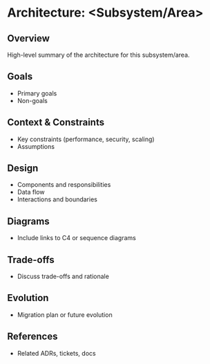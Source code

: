 # Architecture: <Subsystem/Area>

## Overview

High-level summary of the architecture for this subsystem/area.

## Goals

- Primary goals
- Non-goals

## Context & Constraints

- Key constraints (performance, security, scaling)
- Assumptions

## Design

- Components and responsibilities
- Data flow
- Interactions and boundaries

## Diagrams

- Include links to C4 or sequence diagrams

## Trade-offs

- Discuss trade-offs and rationale

## Evolution

- Migration plan or future evolution

## References

- Related ADRs, tickets, docs
